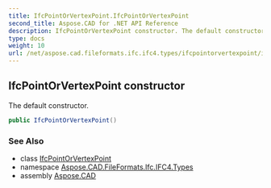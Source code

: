 ```yaml
---
title: IfcPointOrVertexPoint.IfcPointOrVertexPoint
second_title: Aspose.CAD for .NET API Reference
description: IfcPointOrVertexPoint constructor. The default constructor
type: docs
weight: 10
url: /net/aspose.cad.fileformats.ifc.ifc4.types/ifcpointorvertexpoint/ifcpointorvertexpoint/
---
```

## IfcPointOrVertexPoint constructor

The default constructor.

```csharp
public IfcPointOrVertexPoint()
```

### See Also

* class [IfcPointOrVertexPoint](../)
* namespace [Aspose.CAD.FileFormats.Ifc.IFC4.Types](../../ifcpointorvertexpoint/)
* assembly [Aspose.CAD](../../../)


